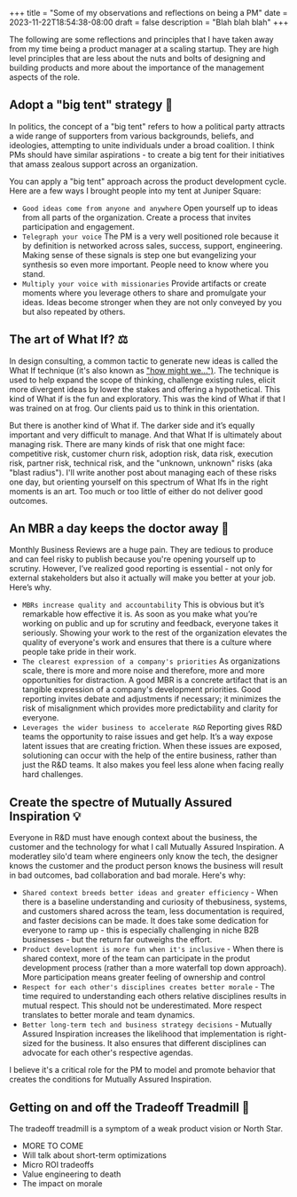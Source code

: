 +++
title = "Some of my observations and reflections on being a PM"
date = 2023-11-22T18:54:38-08:00
draft = false
description = "Blah blah blah"
+++

The following are some reflections and principles that I have taken away from my time being a product manager at a scaling startup. They are high level principles that are less about the nuts and bolts of designing and building products and more about the importance of the management aspects of the role.

## Adopt a "big tent" strategy 🎪

In politics, the concept of a "big tent" refers to how a political party attracts a wide range of supporters from various backgrounds, beliefs, and ideologies, attempting to unite individuals under a broad coalition. I think PMs should have similar aspirations - to create a big tent for their initiatives that amass zealous support across an organization. 

You can apply a "big tent" approach across the product development cycle. Here are a few ways I brought people into my tent at Juniper Square: 
- `Good ideas come from anyone and anywhere` Open yourself up to ideas from all parts of the organization. Create a process that invites participation and engagement. 
- `Telegraph your voice` The PM is a very well positioned role because it by definition is networked across sales, success, support, engineering. Making sense of these signals is step one but evangelizing your synthesis so even more important. People need to know where you stand.
- `Multiply your voice with missionaries` Provide artifacts or create moments where you leverage others to share and promulgate your ideas. Ideas become stronger when they are not only conveyed by you but also repeated by others.

## The art of What If? ⚖️    

In design consulting, a common tactic to generate new ideas is called the What If technique (it's also known as ["how might we...")](https://www.frog.co/work/frogthink). The technique is used to help expand the scope of thinking, challenge existing rules, elicit more divergent ideas by lower the stakes and offering a hypothetical. This kind of What if is the fun and exploratory. This was the kind of What if that I was trained on at frog. Our clients paid us to think in this orientation.

But there is another kind of What if. The darker side and it’s equally important and very difficult to manage. And that What If is ultimately about managing risk. There are many kinds of risk that one might face: competitive risk, customer churn risk, adoption risk, data risk, execution risk, partner risk, technical risk, and the "unknown, unknown" risks (aka "blast radius"). I'll write another post about managing each of these risks one day, but orienting yourself on this spectrum of What Ifs in the right moments is an art. Too much or too little of either do not deliver good outcomes. 

## An MBR a day keeps the doctor away 🔎

Monthly Business Reviews are a huge pain. They are tedious to produce and can feel risky to publish because you're opening yourself up to scrutiny. However, I’ve realized good reporting is essential - not only for external stakeholders but also it actually will make you better at your job. Here’s why. 
- `MBRs increase quality and accountability` This is obvious but it’s remarkable how effective it is. As soon as you make what you’re working on public and up for scrutiny and feedback, everyone takes it seriously. Showing your work to the rest of the organization elevates the quality of everyone's work and ensures that there is a culture where people take pride in their work.  
- `The clearest expression of a company's priorities` As organizations scale, there is more and more noise and therefore, more and more opportunities for distraction. A good MBR is a concrete artifact that is an tangible expression of a company's development priorities. Good reporting invites debate and adjustments if necessary; it minimizes the risk of misalignment which provides more predictability and clarity for everyone.
- `Leverages the wider business to accelerate R&D` Reporting gives R&D teams the opportunity to raise issues and get help. It’s a way expose latent issues that are creating friction. When these issues are exposed, solutioning can occur with the help of the entire business, rather than just the R&D teams. It also makes you feel less alone when facing really hard challenges.

## Create the spectre of Mutually Assured Inspiration 💡

Everyone in R&D must have enough context about the business, the customer and the technology for what I call Mutually Assured Inspiration. A moderatley silo'd team where engineers only know the tech, the designer knows the customer and the product person knows the business will result in bad outcomes, bad collaboration and bad morale. Here's why:
- `Shared context breeds better ideas and greater efficiency` - When there is a baseline understanding and curiosity of thebusiness, systems, and customers shared across the team, less documentation is required, and faster decisions can be made. It does take some dedication for everyone to ramp up - this is especially challenging in niche B2B businesses - but the return far outweighs the effort.
- `Product development is more fun when it's inclusive` - When there is shared context, more of the team can participate in the produt development process (rather than a more waterfall top down approach). More participation means greater feeling of ownership and control
- `Respect for each other's disciplines creates better morale` - The time required to understanding each others relative disciplines results in mutual respect. This should not be underestimated. More respect translates to better morale and team dynamics. 
- `Better long-term tech and business strategy decisions` - Mutually Assured Inspiration increases the likelihood that implementation is right-sized for the business. It also ensures that different disciplines can advocate for each other's respective agendas.

I believe it's a critical role for the PM to model and promote behavior that creates the conditions for Mutually Assured Inspiration. 

## Getting on and off the Tradeoff Treadmill 🏃

The tradeoff treadmill is a symptom of a weak product vision or North Star.

- MORE TO COME
- Will talk about short-term optimizations
- Micro ROI tradeoffs
- Value engineering to death 
- The impact on morale

 